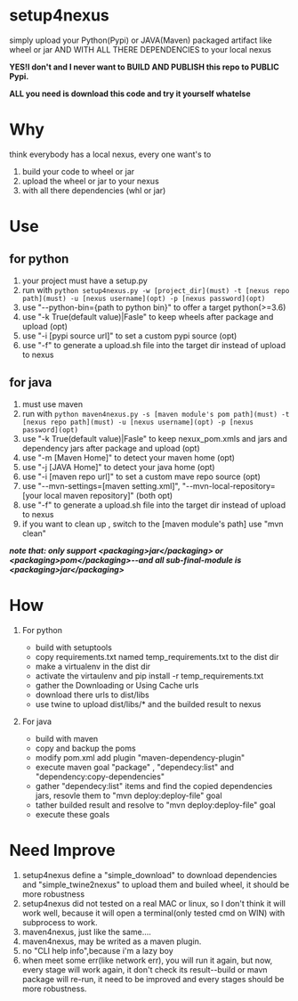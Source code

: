 # setup4nexus
simply upload your Python(Pypi) or JAVA(Maven)  packaged artifact like wheel or jar AND WITH ALL THERE DEPENDENCIES to your local nexus

**YES!I don't and I never want to BUILD AND PUBLISH this repo to PUBLIC Pypi.**

**ALL you need is download this code and try it yourself whatelse**

# Why
think everybody has a local nexus, every one want's to 
1. build your code to wheel or jar
2. upload the wheel or jar to your nexus
3. with all there dependencies (whl or jar)

# Use
## for python
1. your project must have a setup.py
2. run with `python setup4nexus.py -w [project_dir](must) -t [nexus repo path](must) -u [nexus username](opt) -p [nexus password](opt)`
3. use "--python-bin={path to python bin}" to offer a target python(>=3.6)
4. use "-k True(default value)|Fasle" to keep wheels after package and upload (opt)
5. use "-i [pypi source url]" to set a custom pypi source (opt)
6. use "-f" to generate a upload.sh file into the target dir instead of upload to nexus 

## for java
1. must use maven
3. run with `python maven4nexus.py -s [maven module's pom path](must) -t [nexus repo path](must) -u [nexus username](opt) -p [nexus password](opt)`
4. use "-k True(default value)|Fasle" to keep nexux_pom.xmls and jars and dependency jars after package and upload (opt)
5. use "-m [Maven Home]" to detect your maven home (opt)
6. use "-j [JAVA Home]" to detect your java home (opt)
7. use "-i [maven repo url]" to set a custom mave repo source (opt)
8. use "--mvn-settings=[maven setting.xml]", "--mvn-local-repository=[your local maven repository]" (both opt)
9. use "-f" to generate a upload.sh file into the target dir instead of upload to nexus 
10. if you want to clean up , switch to the [maven module's path] use "mvn clean"

***note that: only support &lt;packaging&gt;jar&lt;/packaging&gt; or &lt;packaging&gt;pom&lt;/packaging&gt;--and all sub-final-module is &lt;packaging&gt;jar&lt;/packaging&gt;***

# How
1. For python
   - build with setuptools
   - copy requirements.txt named temp_requirements.txt to the dist dir
   - make a virtualenv in the dist dir
   - activate the virtaulenv and pip install -r  temp_requirements.txt
   - gather the Downloading or Using Cache urls
   - download there urls to dist/libs
   - use twine to upload dist/libs/* and the builded result to nexus

2. For java
   - build with maven
   - copy and backup the poms
   - modify pom.xml add plugin "maven-dependency-plugin"
   - execute maven goal "package" , "dependecy:list" and "dependency:copy-dependencies"
   - gather "dependecy:list" items and find the copied dependencies jars, resovle them to "mvn deploy:deploy-file" goal
   - tather builded result and resolve to "mvn deploy:deploy-file" goal
   - execute these goals

# Need Improve
1. setup4nexus define a "simple_download" to download dependencies and "simple_twine2nexus" to upload them and builed wheel, it should be more robustness
2. setup4nexus did not tested on a real MAC or linux, so I don't think it will work well, because it will open a terminal(only tested cmd on WIN) with subprocess to work.
3. maven4nexus, just like the same....
4. maven4nexus, may be writed as a maven plugin.
5. no "CLI help info",because i'm a lazy boy
6. when meet some err(like network err), you will run it again, but now, every stage will work again, it don't check its result--build or mavn package will re-run, it need to be improved and every stages should be more robustness.
